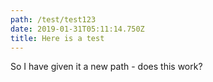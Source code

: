 ```yaml
---
path: /test/test123
date: 2019-01-31T05:11:14.750Z
title: Here is a test
---
```

So I have given it a new path - does this work?
